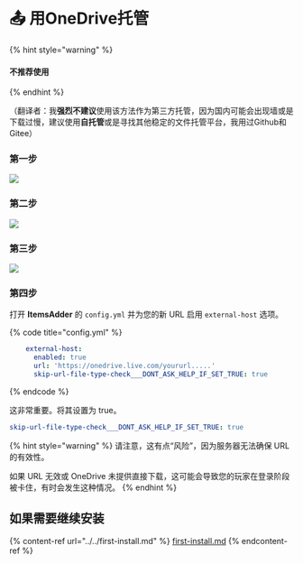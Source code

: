 # 📤 用OneDrive托管

{% hint style="warning" %}
#### 不推荐使用
{% endhint %}

（翻译者：我**强烈不建议**使用该方法作为第三方托管，因为国内可能会出现墙或是下载过慢，建议使用**自托管**或是寻找其他稳定的文件托管平台，我用过Github和Gitee）

### 第一步

![](<../../.gitbook/assets/image (52) (1) (1) (1) (1).png>)

### 第二步

![](<../../.gitbook/assets/image (43) (1) (1).png>)

### 第三步

![](<../../.gitbook/assets/image (53) (1) (1).png>)

### 第四步

打开 **ItemsAdder** 的 `config.yml` 并为您的新 URL 启用 `external-host` 选项。

{% code title="config.yml" %}
```yaml
    external-host:
      enabled: true
      url: 'https://onedrive.live.com/yoururl.....'
      skip-url-file-type-check___DONT_ASK_HELP_IF_SET_TRUE: true
```
{% endcode %}

这非常重要。将其设置为 true。

```yaml
skip-url-file-type-check___DONT_ASK_HELP_IF_SET_TRUE: true
```

{% hint style="warning" %}
请注意，这有点“风险”，因为服务器无法确保 URL 的有效性。

如果 URL 无效或 OneDrive 未提供直接下载，这可能会导致您的玩家在登录阶段被卡住，有时会发生这种情况。
{% endhint %}

## 如果需要继续安装

{% content-ref url="../../first-install.md" %}
[first-install.md](../../first-install.md)
{% endcontent-ref %}
